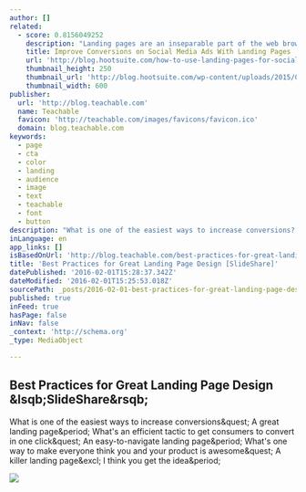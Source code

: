 ```yaml
---
author: []
related:
  - score: 0.8156049252
    description: "Landing pages are an inseparable part of the web browsing experience: we have all visited one at some point, whether or not we were conscious of the fact. Whenever you click on an online ad, register for a webinar, download a survey or a white paper, it's likely that a landing page facilitated your experience."
    title: Improve Conversions on Social Media Ads With Landing Pages
    url: 'http://blog.hootsuite.com/how-to-use-landing-pages-for-social-media-ads/'
    thumbnail_height: 250
    thumbnail_url: 'http://blog.hootsuite.com/wp-content/uploads/2015/04/landing_pages_.jpg'
    thumbnail_width: 600
publisher:
  url: 'http://blog.teachable.com'
  name: Teachable
  favicon: 'http://teachable.com/images/favicons/favicon.ico'
  domain: blog.teachable.com
keywords:
  - page
  - cta
  - color
  - landing
  - audience
  - image
  - text
  - teachable
  - font
  - button
description: "What is one of the easiest ways to increase conversions? A great landing page. What's an efficient tactic to get consumers to convert in one click? An easy-to-navigate landing page. What's one way to make everyone think you and your product is awesome? A killer landing page! I think you get the idea."
inLanguage: en
app_links: []
isBasedOnUrl: 'http://blog.teachable.com/best-practices-for-great-landing-page-design'
title: 'Best Practices for Great Landing Page Design [SlideShare]'
datePublished: '2016-02-01T15:28:37.342Z'
dateModified: '2016-02-01T15:25:53.018Z'
sourcePath: _posts/2016-02-01-best-practices-for-great-landing-page-design-slideshare.md
published: true
inFeed: true
hasPage: false
inNav: false
_context: 'http://schema.org'
_type: MediaObject

---
```

<article style=""><h1>Best Practices for Great Landing Page Design &amp;lsqb;SlideShare&amp;rsqb;</h1><p>What is one of the easiest ways to increase conversions&amp;quest; A great landing page&amp;period; What's an efficient tactic to get consumers to convert in one click&amp;quest; An easy-to-navigate landing page&amp;period; What's one way to make everyone think you and your product is awesome&amp;quest; A killer landing page&amp;excl; I think you get the idea&amp;period;</p><img src="http://cdn2.hubspot.net/hub/677576/hubfs/Blog_Images/How_to_design_a_landing_page/design-landing-page-farmigo.jpg?t=1454091593302&amp;width=807&amp;height=327" /></article>